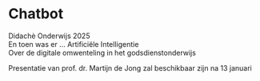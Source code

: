# Chatbot

Didachè Onderwijs 2025<br>
En toen was er ... Artificiële Intelligentie<br>
Over de digitale omwenteling in het godsdienstonderwijs<br>

Presentatie van prof. dr. Martijn de Jong zal beschikbaar zijn na 13 januari
